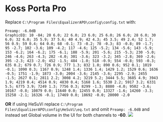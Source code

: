 # Koss Porta Pro
Replace `C:\Program Files\EqualizerAPO\config\config.txt` with:
```
Preamp: -6.0dB
GraphicEQ: 10 -84; 20 6.0; 22 6.0; 23 6.0; 25 6.0; 26 6.0; 28 6.0; 30 6.0; 32 6.0; 35 5.9; 37 5.6; 40 4.9; 42 4.3; 45 3.5; 49 2.4; 52 1.7; 56 0.9; 59 0.4; 64 0.0; 68 -0.1; 73 -0.2; 78 -0.3; 83 -0.8; 89 -1.7; 95 -2.7; 102 -3.6; 109 -4.2; 117 -4.6; 125 -5.2; 134 -5.6; 143 -5.9; 153 -6.2; 164 -6.2; 175 -6.1; 188 -5.9; 201 -5.6; 215 -5.3; 230 -5.0; 246 -4.6; 263 -4.3; 282 -4.0; 301 -3.6; 323 -3.2; 345 -2.8; 369 -2.6; 395 -2.3; 423 -2.0; 452 -1.5; 484 -1.0; 518 -0.9; 554 -0.8; 593 -0.3; 635 0.2; 679 0.7; 726 0.9; 777 1.3; 832 1.0; 890 0.6; 952 0.1; 1019 -0.1; 1090 0.3; 1167 0.9; 1248 1.4; 1336 1.4; 1429 1.2; 1529 0.6; 1636 -0.5; 1751 -1.9; 1873 -3.0; 2004 -3.6; 2145 -3.6; 2295 -2.9; 2455 -1.5; 2627 0.1; 2811 2.2; 3008 4.2; 3219 5.2; 3444 5.5; 3685 4.9; 3943 1.9; 4219 0.4; 4514 0.9; 4830 0.4; 5168 1.6; 5530 2.2; 5917 3.2; 6331 5.5; 6775 3.9; 7249 1.3; 7756 0.3; 8299 -1.3; 8880 -4.0; 9502 -3.6; 10167 -0.8; 10879 0.0; 11640 0.0; 12455 0.0; 13327 -1.6; 14260 -3.3; 15258 -2.1; 16326 -0.1; 17469 0.0; 18692 -0.0; 20000 -2.0
```
**OR** if using HeSuVi replace `C:\Program Files\EqualizerAPO\config\HeSuVi\eq.txt` and omit `Preamp: -6.0dB` and instead set Global volume in the UI for both channels to **-60**.
![](https://raw.githubusercontent.com/jaakkopasanen/AutoEq/master/results/Sonoma%20Model%20One/headphoncecom/onear/Koss%20Porta%20Pro/Koss%20Porta%20Pro.png)
